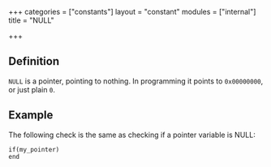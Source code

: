 +++
categories = ["constants"]
layout = "constant"
modules = ["internal"]
title = "NULL"

+++

## Definition

`NULL` is a pointer, pointing to nothing. In programming it points to `0x00000000`, or just plain `0`.

## Example

The following check is the same as checking if a pointer variable is NULL:

```
if(my_pointer)
end
```
